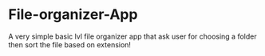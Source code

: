 # File-organizer-App

A very simple basic lvl file organizer app that ask user for choosing a folder
  then sort the file based on extension!
